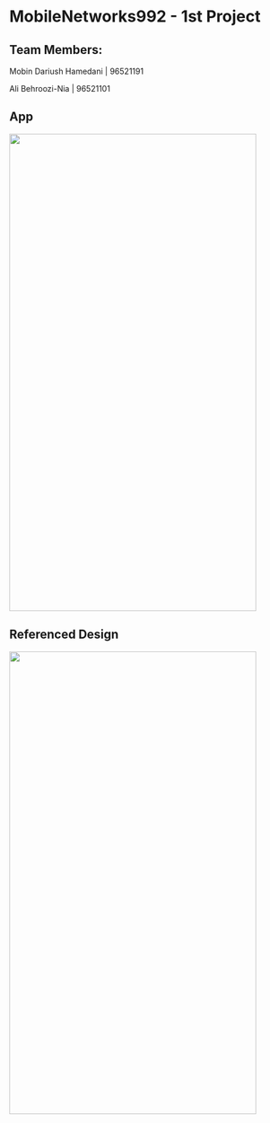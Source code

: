 # MobileNetworks992 - 1st Project

## Team Members:
Mobin Dariush Hamedani | 96521191

Ali Behroozi-Nia | 96521101

## App
<img src="https://user-images.githubusercontent.com/34644374/114218345-8c144600-997e-11eb-89e6-4794e9d6a6b1.jpg" width="440" height="850">

## Referenced Design
<img src="https://user-images.githubusercontent.com/34644374/114218354-8dde0980-997e-11eb-8de0-c6117ebae374.jpg" width="440" height="824">